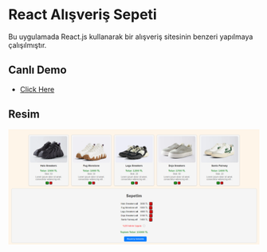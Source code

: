 # React Alışveriş Sepeti

Bu uygulamada React.js kullanarak bir alışveriş sitesinin benzeri yapılmaya çalışılmıştır.



## Canlı Demo

- [Click Here](https://shopping-react-basket.netlify.app/)


## Resim


![Main Page](https://github.com/muratcandan/shopping-basket-react/blob/main/img/MainPage.png)
